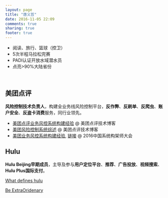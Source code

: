 ```yaml
---
layout: page
title: "唐义哲"
date: 2016-11-05 22:09
comments: true
sharing: true
footer: true
---
```


- 阅读、旅行、篮球（控卫）
- 5次半程马拉松完赛
- PADI认证开放水域潜水员
- 点亮>90%大陆省份

<br/>

## 美团点评

**风险控制技术负责人**，构建全业务线风险控制平台，**反作弊**、**反刷单**、**反爬虫**、**账户安全**、**反盗卡消费**服务，同行业领先。

- [美团点评业务风控系统构建经验](http://tech.meituan.com/risk-control-system-experience-sharing.html) @ 美团点评技术博客
- [美团风险控制系统综述](http://tech.meituan.com/online-risk-control.html) @ 美团点评技术博客
- [美团业务风控系统构建经验](/res/sacc-rc/201610-sacc-rc.pdf), [链接](http://safe.it168.com/a2016/1028/3000/000003000971_all.shtml) @ 2016中国系统构架师大会

## Hulu

**Hulu Beijing早期成员**，主导及参与**用户定位平台**、**推荐**、**广告投放**、**视频搜索**、**Hulu Plus国际支付**。

[What defines hulu](http://v.youku.com/v_show/id_XMzQ1NTk2MzU0MA==.html?spm=a2h3j.8428770.3416059.1)

[Be ExtraOridenary](http://v.youku.com/v_show/id_XMzQ1NTk4MTgxNg==.html?spm=a2h3j.8428770.3416059.1)

